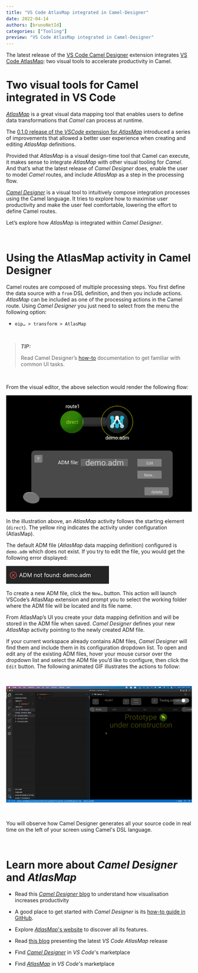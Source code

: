 ```yaml
---
title: "VS Code AtlasMap integrated in Camel-Designer"
date: 2022-04-14
authors: [brunoNetId]
categories: ["Tooling"]
preview: "VS Code AtlasMap integrated in Camel-Designer"
---
```


The latest release of the [VS Code Camel Designer](https://marketplace.visualstudio.com/items?itemName=brunoNetId.camel-designer) extension integrates [VS Code AtlasMap](https://marketplace.visualstudio.com/items?itemName=redhat.atlasmap-viewer): two visual tools to accelerate productivity in Camel.


# Two visual tools for Camel integrated in VS Code

[*AtlasMap*](https://www.atlasmap.io/) is a great visual data mapping tool that enables users to define data transformations that *Camel* can process at runtime.

The [0.1.0 release of the *VSCode* extension for *AtlasMap*](/blog/2021/11/vscode-atlasmap-release-0.1.0/) introduced a series of improvements that allowed a better user experience when creating and editing *AtlasMap* definitions.

Provided that *AtlasMap* is a visual design-time tool that Camel can execute, it makes sense to integrate *AtlasMap* with other visual tooling for *Camel*. And that’s what the latest release of *Camel Designer* does, enable the user to model *Camel* routes, and include *AtlasMap* as a step in the processing flow.

[*Camel Designer*](https://brunonetid.github.io/2020/06/28/camel-designer.html) is a visual tool to intuitively compose integration processes using the Camel language. It tries to explore how to maximise user productivity and make the user feel comfortable, lowering the effort to define Camel routes.

Let’s explore how *AtlasMap* is integrated within *Camel Designer*.

<br>

# Using the AtlasMap activity in Camel Designer

Camel routes are composed of multiple processing steps. You first define the data source with a ```from``` DSL definition, and then you include actions. *AtlasMap* can be included as one of the processing actions in the Camel route. Using *Camel Designer* you just need to select from the menu the following option:

- ```eip… > transform > AtlasMap```

<br>

>**_TIP:_**
>
>Read Camel Designer’s [how-to](https://github.com/designer-for-camel/camel-designer/blob/master/docs/how-to.md) documentation to get familiar with common UI tasks.

<br>

From the visual editor, the above selection would render the following flow:

![Camel route rendering in Camel Designer showing the AtlasMap activity](./route-atlasmap.png)

In the illustration above, an *AtlasMap* activity follows the starting element (```direct```). The yellow ring indicates the activity under configuration (AtlasMap).

The default ADM file (*AtlasMap* data mapping definition) configured is ```demo.adm``` which does not exist. If you try to edit the file, you would get the following error displayed:


![Error message shown when ADM file not found in workspace.](./adm-not-found.png)


To create a new ADM file, click the ```New…``` button. This action will launch VSCode’s AtlasMap extension and prompt you to select the working folder where the ADM file will be located and its file name.

From AtlasMap’s UI you create your data mapping definition and will be stored in the ADM file when saved. *Camel Designer* defines your new *AtlasMap* activity pointing to the newly created ADM file.

If your current workspace already contains ADM files, *Camel Designer* will find them and include them in its configuration dropdown list. To open and edit any of the existing ADM files, hover your mouse cursor over the dropdown list and select the ADM file you’d like to configure, then click the ```Edit``` button. The following animated GIF illustrates the actions to follow:

<br>

![Error message shown when ADM file not found in workspace.](./edit-adm.gif)


<br>

You will observe how Camel Designer generates all your source code in real time on the left of your screen using Camel's DSL language.

<br>


# Learn more about *Camel Designer* and *AtlasMap*

- Read this [*Camel Designer* blog](https://brunonetid.github.io/2020/06/28/camel-designer.html) to understand how visualisation increases productivity

- A good place to get started with *Camel Designer* is its [how-to guide in GitHub](https://github.com/designer-for-camel/camel-designer/blob/master/docs/how-to.md).

- Explore [*AtlasMap*'s website](https://www.atlasmap.io/) to discover all its features.

- Read [this blog](/blog/2021/11/vscode-atlasmap-release-0.1.0/) presenting the latest *VS Code AtlasMap* release

- Find [*Camel Designer*](https://marketplace.visualstudio.com/items?itemName=brunoNetId.camel-designer) in *VS Code*'s marketplace

- Find [*AtlasMap*](https://marketplace.visualstudio.com/items?itemName=redhat.atlasmap-viewer) in *VS Code*'s marketplace




